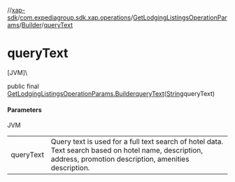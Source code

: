 //[xap-sdk](../../../../index.md)/[com.expediagroup.sdk.xap.operations](../../index.md)/[GetLodgingListingsOperationParams](../index.md)/[Builder](index.md)/[queryText](query-text.md)

# queryText

[JVM]\

public final [GetLodgingListingsOperationParams.Builder](index.md)[queryText](query-text.md)([String](https://docs.oracle.com/javase/8/docs/api/java/lang/String.html)queryText)

#### Parameters

JVM

| | |
|---|---|
| queryText | Query text is used for a full text search of hotel data.  Text search based on hotel name, description, address, promotion description, amenities description. |
